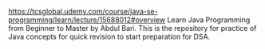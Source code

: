 https://tcsglobal.udemy.com/course/java-se-programming/learn/lecture/15688012#overview
Learn Java Programming from Beginner to Master by Abdul Bari.
This is the repository for practice of Java concepts for quick revision to start preparation for DSA.
